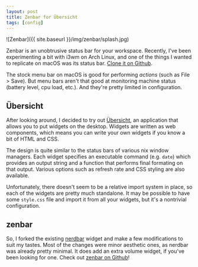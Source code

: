 ```yaml
---
layout: post
title: Zenbar for Übersicht
tags: [config]
---
```


![Zenbar]({{ site.baseurl }}/img/zenbar/splash.jpg)

Zenbar is an unobtrusive status bar for your workspace. Recently, I've been
experimenting a bit with i3wm on Arch Linux, and one of the things I wanted to
replicate on macOS was its status
bar. [Clone it on Github](https://github.com/zhaorz/zenbar).

<!--excerpt-->

The stock menu bar on macOS is good for performing *actions* (such as
File > Save). But menu bars aren't that good at monitoring machine
status (battery level, cpu load, etc.). And they're pretty limited
in configuration.

## Übersicht

After looking around, I decided to try out
[Übersicht](http://tracesof.net/uebersicht/), an application that allows you to
put widgets on the desktop. Widgets are written as web components, which means
you can write your own widgets if you know a bit of HTML and CSS.

The design is quite similar to the status bars of various nix window managers.
Each widget specifies an executable command (e.g. `date`) which provides an
output string and a function that performs final formating on that
output. Various options such as refresh rate and CSS styling are also available.

Unfortunately, there doesn't seem to be a relative import system in place, so
each of the widgets are pretty much standalone. It may be possible to have some
`style.css` file and import it from all your widgets, but it's a nontrivial
configuration.

## zenbar

So, I forked the existing [nerdbar](https://github.com/herrbischoff/nerdbar.widget)
widget and make a few modifications to suit my tastes. Most of the changes were
minor aesthetic ones, as nerdbar was already pretty minimal. It does add an
extra volume widget, if you've been looking for one. Check out
[zenbar on Github](https://github.com/zhaorz/zenbar)!
